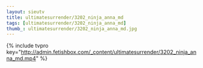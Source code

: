 ```yaml
--- 
layout: sieutv
title: ultimatesurrender/3202_ninja_anna_md
tags: [ultimatesurrender/3202_ninja_anna_md]
thumb_: ultimatesurrender/3202_ninja_anna_md.jpg
---
```

{% include tvpro key="http://admin.fetishbox.com/_content/ultimatesurrender/3202_ninja_anna_md.mp4" %} 
